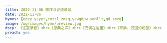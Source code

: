```yaml
---
title: 2022-11-06 敬拜与证道录音
date: 2022-11-06
hymns: [edzy_ysyyt,cmzzl_zmzq,yswgdpw_smhllt,qd_zmzq]
image: /wg/images/hymn/preview.jpg
dscp: 《证道录音》<br>《恩典之洋》<br>《充满在这里》<br>《耶稣，万国的盼望》<br>《倾倒》
preach: yes
---
```


